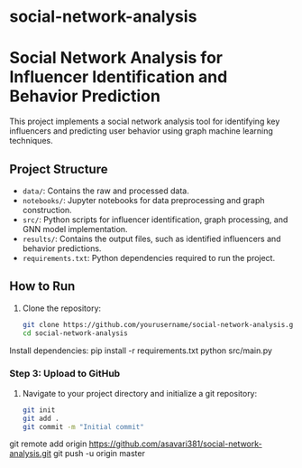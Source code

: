 # social-network-analysis

# Social Network Analysis for Influencer Identification and Behavior Prediction

This project implements a social network analysis tool for identifying key influencers and predicting user behavior using graph machine learning techniques.

## Project Structure

- `data/`: Contains the raw and processed data.
- `notebooks/`: Jupyter notebooks for data preprocessing and graph construction.
- `src/`: Python scripts for influencer identification, graph processing, and GNN model implementation.
- `results/`: Contains the output files, such as identified influencers and behavior predictions.
- `requirements.txt`: Python dependencies required to run the project.

## How to Run

1. Clone the repository:
   ```bash
   git clone https://github.com/yourusername/social-network-analysis.git
   cd social-network-analysis
Install dependencies:
pip install -r requirements.txt
python src/main.py

### **Step 3: Upload to GitHub**
1. Navigate to your project directory and initialize a git repository:
   ```bash
   git init
   git add .
   git commit -m "Initial commit"
git remote add origin https://github.com/asavari381/social-network-analysis.git
git push -u origin master

